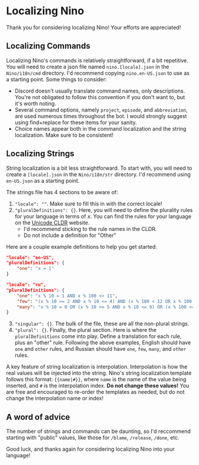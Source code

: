 # Localizing Nino

Thank you for considering localizing Nino! Your efforts are appreciated!

## Localizing Commands

Localizing Nino's commands is relatively straightforward, if a bit repetitive. You will need to create a json file named `nino.[locale].json` in the `Nino/i18n/cmd` directory. I'd recommend copying `nino.en-US.json` to use as a starting point. Some things to consider:

- Discord doesn't usually translate command names, only descriptions. You're not obligated to follow this convention if you don't want to, but it's worth noting.
- Several command options, namely `project`, `episode`, and `abbreviation`, are used numerous times throughout the bot. I would strongly suggest using find+replace for these items for your sanity.
- Choice names appear both in the command localization and the string localization. Make sure to be consistent!

## Localizing Strings

String localization is a bit less straightforward. To start with, you will need to create a `[locale].json` in the `Nino/i18n/str` directory. I'd recommend using `en-US.json` as a starting point.

The strings file has 4 sections to be aware of:

1. `"locale": ""`. Make sure to fill this in with the correct locale!
2. `"pluralDefinitions": {}`. Here, you will need to define the plurality rules for your language in terms of _x_. You can find the rules for your language on the [Unicode CLDR](https://www.unicode.org/cldr/charts/45/supplemental/language_plural_rules.html) website.
    - I'd recommend sticking to the rule names in the CLDR.
    - Do not include a definition for "Other"

Here are a couple example definitions to help you get started:

```json
"locale": "en-US",
"pluralDefinitions": {
    "one": "x = 1"
}
```
```json
"locale": "ru",
"pluralDefinitions": {
    "one": "x % 10 = 1 AND x % 100 <> 11",
    "few": "(x % 10 >= 2 AND x % 10 <= 4) AND (x % 100 < 12 OR x % 100 > 14)",
    "many": "x % 10 = 0 OR (x % 10 >= 5 AND x % 10 <= 9) OR (x % 100 >= 11 AND x % 100 <= 14)"
}
```

3. `"singular": {}`. The bulk of the file, these are all the non-plural strings.
4. `"plural": {}`. Finally, the plural section. Here is where the `pluralDefinitions` come into play. Define a translation for each rule, plus an "other" rule. Following the above examples, English should have `one` and `other` rules, and Russian should have `one`, `few`, `many`, and `other` rules.

A key feature of string localization is interpolation. Interpolation is how the real values will be injected into the string. Nino's string localization template follows this format: `{{name|#}}`, where `name` is the name of the value being inserted, and `#` is the interpolation index. **Do not change these values!** You are free and encouraged to re-order the templates as needed, but do not change the interpolation name or index!

## A word of advice

The number of strings and commands can be daunting, so I'd reccommend starting with "public" values, like those for `/blame`, `/release`, `/done`, etc.

Good luck, and thanks again for considering localizing Nino into your language!
